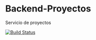 # Backend-Proyectos
Servicio de proyectos

[![Build Status](https://travis-ci.org/Seedy-Fiuba-Grupo-5/Backend-Proyectos.svg?branch=main)](https://www.travis-ci.com/github/Seedy-Fiuba-Grupo-5/Backend-Proyectos)
